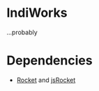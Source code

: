 # IndiWorks

...probably

# Dependencies

- [Rocket](https://github.com/rocket/rocket) and [jsRocket](https://github.com/rocket/rocket/tree/master/js)